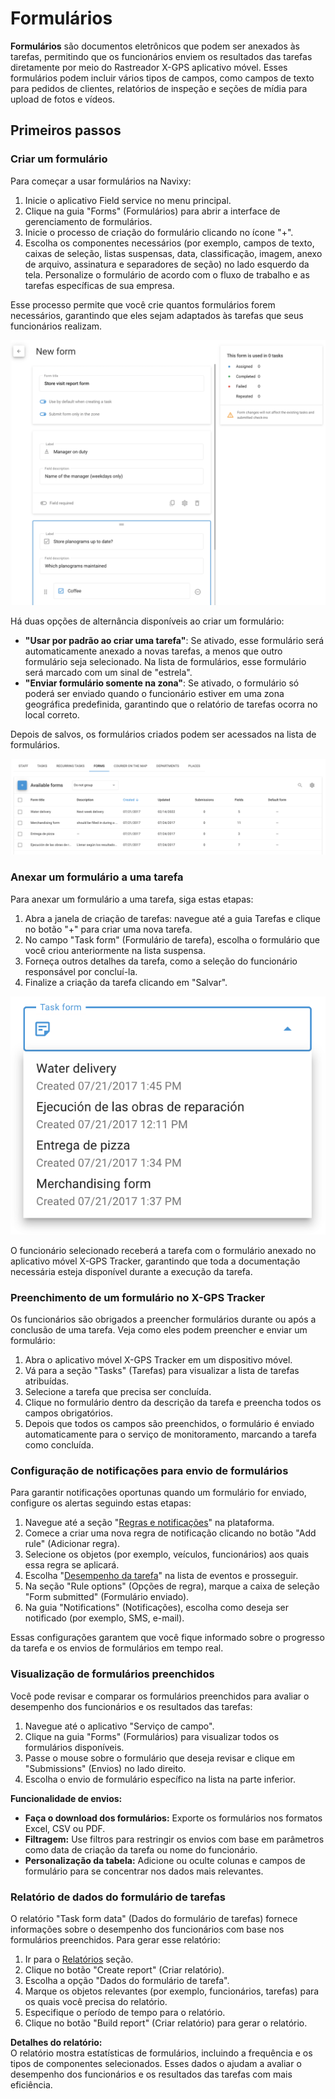 # Formulários

**Formulários** são documentos eletrônicos que podem ser anexados às tarefas, permitindo que os funcionários enviem os resultados das tarefas diretamente por meio do Rastreador X-GPS aplicativo móvel. Esses formulários podem incluir vários tipos de campos, como campos de texto para pedidos de clientes, relatórios de inspeção e seções de mídia para upload de fotos e vídeos.

## Primeiros passos

### Criar um formulário

Para começar a usar formulários na Navixy:

1. Inicie o aplicativo Field service no menu principal.
2. Clique na guia "Forms" (Formulários) para abrir a interface de gerenciamento de formulários.
3. Inicie o processo de criação do formulário clicando no ícone "+".
4. Escolha os componentes necessários (por exemplo, campos de texto, caixas de seleção, listas suspensas, data, classificação, imagem, anexo de arquivo, assinatura e separadores de seção) no lado esquerdo da tela. Personalize o formulário de acordo com o fluxo de trabalho e as tarefas específicas de sua empresa.

Esse processo permite que você crie quantos formulários forem necessários, garantindo que eles sejam adaptados às tarefas que seus funcionários realizam.

![image-20240816-160834.png](attachments/image-20240816-160834.png)

Há duas opções de alternância disponíveis ao criar um formulário:

- **"Usar por padrão ao criar uma tarefa"**: Se ativado, esse formulário será automaticamente anexado a novas tarefas, a menos que outro formulário seja selecionado. Na lista de formulários, esse formulário será marcado com um sinal de "estrela".
- **"Enviar formulário somente na zona"**: Se ativado, o formulário só poderá ser enviado quando o funcionário estiver em uma zona geográfica predefinida, garantindo que o relatório de tarefas ocorra no local correto.

Depois de salvos, os formulários criados podem ser acessados na lista de formulários.

![image-20240816-155915.png](attachments/image-20240816-155915.png)

### Anexar um formulário a uma tarefa

Para anexar um formulário a uma tarefa, siga estas etapas:

1. Abra a janela de criação de tarefas: navegue até a guia Tarefas e clique no botão "+" para criar uma nova tarefa.
2. No campo "Task form" (Formulário de tarefa), escolha o formulário que você criou anteriormente na lista suspensa.
3. Forneça outros detalhes da tarefa, como a seleção do funcionário responsável por concluí-la.
4. Finalize a criação da tarefa clicando em "Salvar".

![image-20240816-161010.png](attachments/image-20240816-161010.png)

O funcionário selecionado receberá a tarefa com o formulário anexado no aplicativo móvel X-GPS Tracker, garantindo que toda a documentação necessária esteja disponível durante a execução da tarefa.

### Preenchimento de um formulário no X-GPS Tracker

Os funcionários são obrigados a preencher formulários durante ou após a conclusão de uma tarefa. Veja como eles podem preencher e enviar um formulário:

1. Abra o aplicativo móvel X-GPS Tracker em um dispositivo móvel.
2. Vá para a seção "Tasks" (Tarefas) para visualizar a lista de tarefas atribuídas.
3. Selecione a tarefa que precisa ser concluída.
4. Clique no formulário dentro da descrição da tarefa e preencha todos os campos obrigatórios.
5. Depois que todos os campos são preenchidos, o formulário é enviado automaticamente para o serviço de monitoramento, marcando a tarefa como concluída.

### Configuração de notificações para envio de formulários

Para garantir notificações oportunas quando um formulário for enviado, configure os alertas seguindo estas etapas:

1. Navegue até a seção "[Regras e notificações](../../guia-do-usuario/regras-e-notificacoes.md)" na plataforma.
2. Comece a criar uma nova regra de notificação clicando no botão "Add rule" (Adicionar regra).
3. Selecione os objetos (por exemplo, veículos, funcionários) aos quais essa regra se aplicará.
4. Escolha "[Desempenho da tarefa](../regras-e-notificacoes/programacao-e-despacho/desempenho-da-tarefa.md)" na lista de eventos e prosseguir.
5. Na seção "Rule options" (Opções de regra), marque a caixa de seleção "Form submitted" (Formulário enviado).
6. Na guia "Notifications" (Notificações), escolha como deseja ser notificado (por exemplo, SMS, e-mail).

Essas configurações garantem que você fique informado sobre o progresso da tarefa e os envios de formulários em tempo real.

### Visualização de formulários preenchidos

Você pode revisar e comparar os formulários preenchidos para avaliar o desempenho dos funcionários e os resultados das tarefas:

1. Navegue até o aplicativo "Serviço de campo".
2. Clique na guia "Forms" (Formulários) para visualizar todos os formulários disponíveis.
3. Passe o mouse sobre o formulário que deseja revisar e clique em "Submissions" (Envios) no lado direito.
4. Escolha o envio de formulário específico na lista na parte inferior.

**Funcionalidade de envios:**

- **Faça o download dos formulários:** Exporte os formulários nos formatos Excel, CSV ou PDF.
- **Filtragem:** Use filtros para restringir os envios com base em parâmetros como data de criação da tarefa ou nome do funcionário.
- **Personalização da tabela:** Adicione ou oculte colunas e campos de formulário para se concentrar nos dados mais relevantes.

### Relatório de dados do formulário de tarefas

O relatório "Task form data" (Dados do formulário de tarefas) fornece informações sobre o desempenho dos funcionários com base nos formulários preenchidos. Para gerar esse relatório:

1. Ir para o [Relatórios](../../guia-do-usuario/relatorios.md) seção.
2. Clique no botão "Create report" (Criar relatório).
3. Escolha a opção "Dados do formulário de tarefa".
4. Marque os objetos relevantes (por exemplo, funcionários, tarefas) para os quais você precisa do relatório.
5. Especifique o período de tempo para o relatório.
6. Clique no botão "Build report" (Criar relatório) para gerar o relatório.

**Detalhes do relatório:**  
O relatório mostra estatísticas de formulários, incluindo a frequência e os tipos de componentes selecionados. Esses dados o ajudam a avaliar o desempenho dos funcionários e os resultados das tarefas com mais eficiência.